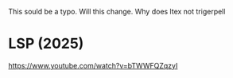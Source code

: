 This sould be a typo.
Will this change.
Why does ltex not trigerpell





# LSP (2025)

https://www.youtube.com/watch?v=bTWWFQZqzyI

